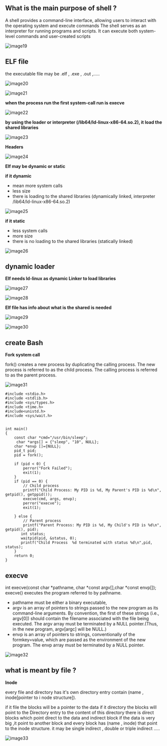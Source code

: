## What is the main purpose of shell ?

A shell provides a command-line interface, allowing users to interact with the operating system and execute commands
The shell serves as an interpreter for running programs and scripts. It can execute both system-level commands and user-created scripts

![image19](https://github.com/user-attachments/assets/3580460c-e022-4b79-86d4-b2f9df4615b3)

## ELF file 

the executable file may be .elf , .exe , .out ,.....

![image20](https://github.com/user-attachments/assets/4a3c27ec-f3ef-4c4d-a7cc-455ebb361baf)

![image21](https://github.com/user-attachments/assets/ffd50252-e68a-4177-ba65-80b78770b440)

**when the process run the first system-call run is execve**

![image22](https://github.com/user-attachments/assets/87401b2e-8fc6-418d-af5d-0a699ac88616)

**by using the loader or interpreter (/lib64/ld-linux-x86-64.so.2), it load the shared libraries**

![image23](https://github.com/user-attachments/assets/7b103af3-79fd-43a1-be29-19017cfed719)

**Headers**

![image24](https://github.com/user-attachments/assets/715459fe-3b1a-4b74-9049-79e34d595ba9)

**Elf may be dynamic or static**

**if it dynamic**

* mean more system calls
* less size
* there is loading to the shared libraries (dynamically linked, interpreter /lib64/ld-linux-x86-64.so.2)

![image25](https://github.com/user-attachments/assets/94fd6cf8-40e5-4ddc-9e92-a104d796a27e)


**if it static**

* less system calls
*  more size
*  there is no loading to the shared libraries (statically linked)

![image26](https://github.com/user-attachments/assets/02ffe29d-06ce-4df5-9027-aa7aed9379f6)

##  dynamic loader

**Elf needs ld-linux as dynamic Linker to load libraries**

![image27](https://github.com/user-attachments/assets/646d3aa8-be8d-4482-be69-c64ae9f4b388)

![image28](https://github.com/user-attachments/assets/5bc42af1-0a06-4caf-a65b-421ed0d14cd2)

**Elf file has info about what is the shared is needed**

![image29](https://github.com/user-attachments/assets/1c37a146-5392-461d-b4f2-589e7d2f7013)

![image30](https://github.com/user-attachments/assets/f9b27d2a-7499-45c7-8e92-338e544b9e98)

## create Bash

**Fork system call**

fork() creates a new process by duplicating the calling process. The new process is referred to as the child process. The calling process is referred to as the parent process.

![image31](https://github.com/user-attachments/assets/21630ede-d5e2-44ab-9b8c-a04eadcae26f)

```
#include <stdio.h>
#include <stdlib.h>
#include <sys/types.h>
#include <time.h>
#include<unistd.h>
#include <sys/wait.h>


int main()
{
    const char *cmd="/usr/bin/sleep";
     char *args[] = {"sleep", "10", NULL};
    char *envp []={NULL};
    pid_t pid;
    pid = fork();

    if (pid < 0) {
        perror("Fork Failed");
        exit(1);
    }
    if (pid == 0) {
        // Child process
        printf("Child Process: My PID is %d, My Parent's PID is %d\n", getpid(), getppid());
        execve(cmd, args, envp);
        perror("execve");
        exit(1);    
        
    } else {
        // Parent process
        printf("Parent Process: My PID is %d, My Child's PID is %d\n", getpid(), pid);
       int status;
       waitpid(pid, &status, 0);
       printf("Child Process  %d terminated with status %d\n",pid, status);
    }
    return 0;
}

```

## execve

int execve(const char *pathname, char *const argv[],char *const envp[]); execve() executes the program referred to by pathname.

* pathname must be either a binary executable,
* argv is an array of pointers to strings passed to the new program as its command-line arguments. By convention, the first of these strings (i.e., argv[0]) should contain the filename associated with the file 
    being executed. The argv array must be terminated by a NULL pointer.(Thus, in the new program, argv[argc] will be NULL.)
* envp is an array of pointers to strings, conventionally of the formkey=value, which are passed as the environment of the new program. The envp array must be terminated by a NULL pointer.

![image32](https://github.com/user-attachments/assets/fe8c4dea-a20c-4490-a170-38df9d5d3658)


## what is meant by file ?

**Inode**

every file and directory has it's own directory entry contain (name , inode[pointer to i node structure]).

if it file the blocks will be a pointer to the data if it directory the blocks will point to the Directory entry to the content of this directory there is direct blocks which point direct to the data and indirect block if the data is very big ,it point to another block and every block has (name , inode) that point to the inode structure. it may be single indirect , double or triple indirect .....

![image33](https://github.com/user-attachments/assets/cb6fcddb-974d-47c2-ad24-6c54b7bbeef0)






